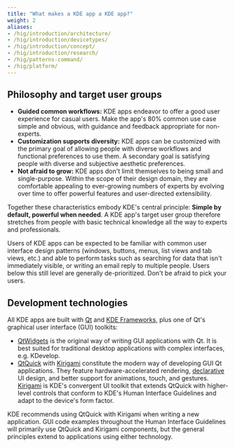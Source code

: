 ```yaml
---
title: "What makes a KDE app a KDE app?"
weight: 2
aliases:
- /hig/introduction/architecture/
- /hig/introduction/devicetypes/
- /hig/introduction/concept/
- /hig/introduction/research/
- /hig/patterns-command/
- /hig/platform/
---
```


## Philosophy and target user groups
- **Guided common workflows:** KDE apps endeavor to offer a good user experience for casual users. Make the app's 80% common use case simple and obvious, with guidance and feedback appropriate for non-experts.
- **Customization supports diversity:** KDE apps can be customized with the primary goal of allowing people with diverse workflows and functional preferences to use them. A secondary goal is satisfying people with diverse and subjective aesthetic preferences.
- **Not afraid to grow:** KDE apps don't limit themselves to being small and single-purpose. Within the scope of their design domain, they are comfortable appealing to ever-growing numbers of experts by evolving over time to offer powerful features and user-directed extensibility.

Together these characteristics embody KDE's central principle: **Simple by default, powerful when needed**. A KDE app's target user group therefore stretches from people with basic technical knowledge all the way to experts and professionals.

Users of KDE apps can be expected to be familiar with common user interface design patterns (windows, buttons, menus, list views and tab views, etc.) and able to perform tasks such as searching for data that isn't immediately visible, or writing an email reply to multiple people. Users below this still level are generally de-prioritized. Don't be afraid to pick your users.

## Development technologies

All KDE apps are built with [Qt](https://www.qt.io/) and [KDE Frameworks](https://develop.kde.org/products/frameworks/), plus one of Qt's graphical user interface (GUI) toolkits:

- [QtWidgets](http://doc.qt.io/qt-5/qtwidgets-index.html) is the original way of writing GUI applications with Qt. It is best suited for traditional desktop applications with complex interfaces, e.g. KDevelop.
- [QtQuick](https://wiki.qt.io/Introduction_to_Qt_Quick) with [Kirigami](https://develop.kde.org/docs/getting-started/kirigami/) constitute the modern way of developing GUI Qt applications. They feature hardware-accelerated rendering, [declarative](https://en.wikipedia.org/wiki/Declarative_programming) UI design, and better support for animations, touch, and gestures. [Kirigami](https://develop.kde.org/docs/getting-started/kirigami/) is KDE's convergent UI toolkit that extends QtQuick with higher-level controls that conform to KDE's Human Interface Guidelines and adapt to the device's form factor.

KDE recommends using QtQuick with Kirigami when writing a new application. GUI code examples throughout the Human Interface Guidelines will primarily use QtQuick and Kirigami components, but the general principles extend to applications using either technology.

